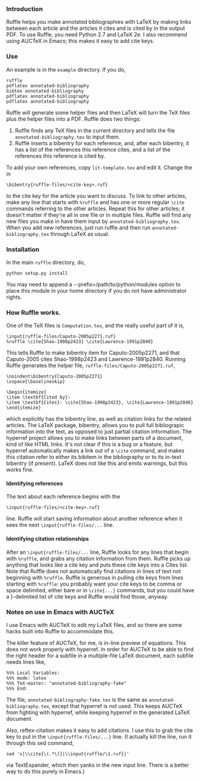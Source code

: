 ### Introduction

Ruffle helps you make annotated bibliographies with LaTeX by making links
between each article and the articles it cites and is cited by in the output
PDF. To use Ruffle, you need Python 2.7 and LaTeX 2e. I also recommend using
AUCTeX in Emacs; this makes it easy to add cite keys.

### Use

An example is in the `example` directory. If you do,

    ruffle
    pdflatex annotated-bibliography
    bibtex annotated-bibliography
    pdflatex annotated-bibliography
    pdflatex annotated-bibliography

Ruffle will generate some helper files and then LaTeX will turn the TeX files
plus the helper files into a PDF. Ruffle does two things:

1. Ruffle finds any TeX files in the current directory and tells the file
`annotated-bibliography.tex` to input them.
2. Ruffle inserts a bibentry for each reference, and, after each bibentry, it
has a list of the references this reference cites, and a list of the references
this reference is cited by.

To add your own references, copy
`lit-template.tex` and edit it. Change the <cite-key> in

    \bibentry{ruffle-files/<cite-key>.ruf}

to the cite key for the article you want to discuss. To link to other articles,
make any line that starts with `%ruffle` and has one or more regular `\cite`
commands referring to the other articles. Repeat this for other articles; it
doesn't matter if they're all in one file or in multiple files. Ruffle will
find any new files you make in have them input by `annotated-bibliography.tex`.
When you add new references, just run ruffle and then run
`annotated-bibliography.tex` through LaTeX as usual.

### Installation

In the main `ruffle` directory, do,

    python setup.py install

You may need to append a --prefix=/path/to/python/modules option to place this
module in your home directory if you do not have administrator rights.

### How Ruffle works.

One of the TeX files is `Computation.tex`, and the really useful part of it is,

    \input{ruffle-files/Caputo-2005p2271.ruf}
    %ruffle \cite{Shao-1998p2423} \cite{Lawrence-1991p2840}

This tells Ruffle to make bibentry item for Caputo-2005p2271, and that
Caputo-2005 cites Shao-1998p2423 and Lawrence-1991p2840. Running Ruffle
generates the helper file, `ruffle-files/Caputo-2005p2271.ruf`,

    \noindent\bibentry{Caputo-2005p2271}
    \vspace{\baselineskip}

    \begin{itemize}
    \item \textbf{Cited by}: 
    \item \textbf{Cites}: \cite{Shao-1998p2423}, \cite{Lawrence-1991p2840}
    \end{itemize}

which explicitly has the bibentry line, as well as citation links for the
related articles. The LaTeX package, bibentry, allows you to pull full
bibliograpic information into the text, as opposed to just partial citation
information. The hyperref project allows you to make links between parts of a
document, kind of like HTML links. It's not clear if this is a bug or a
feature, but hyperref automatically makes a link out of a `\cite` command, and
makes this citation refer to either its bibitem in the bibliography or to its
in-text bibentry (if present). LaTeX does not like this and emits warnings, but
this works fine.

#### Identifying references

The text about each reference begins with the 

    \input{ruffle-files/<cite-key>.ruf}

line. Ruffle will start saving information about another reference when it sees
the next `\input{ruffle-files/...` line.

#### Identifying citation relationships

After an `\input{ruffle-files/...` line, Ruffle looks for any lines that begin
with `%ruffle`, and grabs any citation information from them. Ruffle picks up
anything that looks like a cite key and puts these cite keys into a Cites
list. Note that Ruffle does not automatically find citations in lines of text
not beginning with `%ruffle`. Ruffle is generous in pulling cite keys from
lines starting with `%ruffle`: you probably want your cite keys to be comma or
space delimited, either bare or in `\cite{...}` commands, but you could have a
}-delimited list of cite keys and Ruffle would find those, anyway.

### Notes on use in Emacs with AUCTeX

I use Emacs with AUCTeX to edit my LaTeX files, and so there are some hacks
built into Ruffle to accommodate this. 

The killer feature of AUCTeX, for me, is in-line preview of equations. This
does not work properly with hyperref. In order for AUCTeX to be able to find
the right header for a subfile in a multiple-file LaTeX document, each subfile
needs lines like,

    %%% Local Variables: 
    %%% mode: latex
    %%% TeX-master: "annotated-bibliography-fake"
    %%% End:

The file, `annotated-bibliography-fake.tex` is the same as
`annotated-bibliography.tex`, except that hyperref is not used. This keeps
AUCTeX from fighting with hyperref, while keeping hyperref in the generated
LaTeX document.

Also, reftex-citation makes it easy to add citations. I use this to grab the
cite key to put in the `\input{ruffle-files/...}` line. (I actually kill the
line, run it through this sed command,

    sed 's|\\cite{\(.*\)}|\\input{ruffle/\1.ruf}|'

via TextExpander, which then yanks in the new input line. There is a better way
to do this purely in Emacs.)
